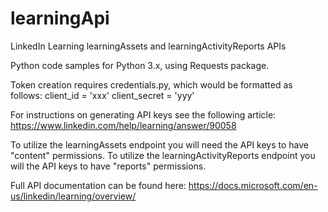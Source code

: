 # learningApi
LinkedIn Learning learningAssets and learningActivityReports APIs

Python code samples for Python 3.x, using Requests package. 

Token creation requires credentials.py, which would be formatted as follows:
client_id = 'xxx'
client_secret = 'yyy'

For instructions on generating API keys see the following article:
https://www.linkedin.com/help/learning/answer/90058

To utilize the learningAssets endpoint you will need the API keys to have "content" permissions.
To utilize the learningActivityReports endpoint you will the API keys to have "reports" permissions. 

Full API documentation can be found here:
https://docs.microsoft.com/en-us/linkedin/learning/overview/
